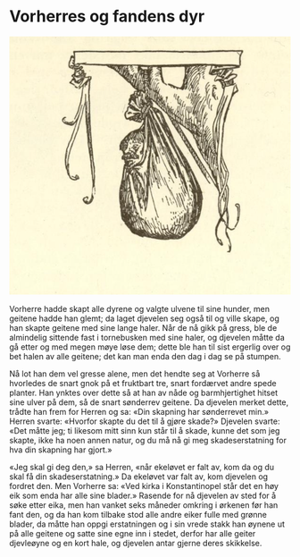 # Vorherres og fandens dyr

![Fandens dyr](./fandens_dyr.png)

Vorherre hadde skapt alle dyrene og valgte ulvene til sine hunder, men geitene hadde han glemt; da laget djevelen seg også til og ville skape, og han skapte geitene med sine lange haler. Når de nå gikk på gress, ble de almindelig sittende fast i tornebusken med sine haler, og djevelen måtte da gå etter og med megen møye løse dem; dette ble han til sist ergerlig over og bet halen av alle geitene; det kan man enda den dag i dag se på stumpen.

Nå lot han dem vel gresse alene, men det hendte seg at Vorherre så hvorledes de snart gnok på et fruktbart tre, snart fordærvet andre spede planter. Han ynktes over dette så at han av nåde og barmhjertighet hitset sine ulver på dem, så de snart sønderrev geitene. Da djevelen merket dette, trådte han frem for Herren og sa: «Din skapning har sønderrevet min.» Herren svarte: «Hvorfor skapte du det til å gjøre skade?» Djevelen svarte: «Det måtte jeg; ti likesom mitt sinn kun står til å skade, kunne det som jeg skapte, ikke ha noen annen natur, og du må nå gi meg skadeserstatning for hva din skapning har gjort.»

«Jeg skal gi deg den,» sa Herren, «når ekeløvet er falt av, kom da og du skal få din skadeserstatning.» Da ekeløvet var falt av, kom djevelen og fordret den. Men Vorherre sa: «Ved kirka i Konstantinopel står det en høy eik som enda har alle sine blader.» Rasende for nå djevelen av sted for å søke etter eika, men han vanket seks måneder omkring i ørkenen før han fant den, og da han kom tilbake stod alle andre eiker fulle med grønne blader, da måtte han oppgi erstatningen og i sin vrede stakk han øynene ut på alle geitene og satte sine egne inn i stedet, derfor har alle geiter djevleøyne og en kort hale, og djevelen antar gjerne deres skikkelse.
